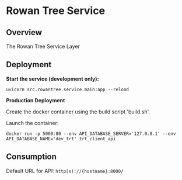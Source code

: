 # Rowan Tree Service

Overview
--------
The Rowan Tree Service Layer

Deployment
----------
**Start the service (development only):**
```
uvicorn src.rowantree.service.main:app --reload
```

**Production Deployment**

Create the docker container using the build script 'build.sh'.

Launch the container:
```
docker run -p 5000:80 --env API_DATABASE_SERVER='127.0.0.1' --env API_DATABASE_NAME='dev_trt' trt_client_api
```

Consumption
-----------
Default URL for API: `http(s)://{hostname}:8000/`
